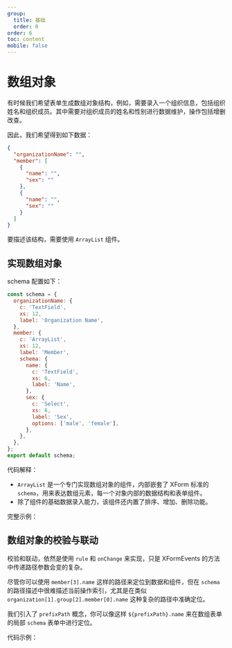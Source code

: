 ```yaml
---
group:
  title: 基础
  order: 0
order: 6
toc: content
mobile: false
---
```



# 数组对象

有时候我们希望表单生成数组对象结构，例如，需要录入一个组织信息，包括组织姓名和组织成员。其中需要对组织成员的姓名和性别进行数据维护，操作包括增删改查。

因此，我们希望得到如下数据：

``` json
{
  "organizationName": "",
  "member": [
    {
      "name": "",
      "sex": ""
    },
    {
      "name": "",
      "sex": ""
    }
  ]
}
```

要描述该结构，需要使用 `ArrayList` 组件。

## 实现数组对象

schema 配置如下：

```js {8,11}
const schema = {
  organizationName: {
    c: 'TextField',
    xs: 12,
    label: 'Organization Name',
  },
  member: {
    c: 'ArrayList',
    xs: 12,
    label: 'Member',
    schema: {
      name: {
        c: 'TextField',
        xs: 6,
        label: 'Name',
      },
      sex: {
        c: 'Select',
        xs: 6,
        label: 'Sex',
        options: ['male', 'female'],
      },
    },
  },
};
export default schema;
```

代码解释：

* `ArrayList` 是一个专门实现数组对象的组件，内部嵌套了 XForm 标准的 `schema`，用来表达数组元素，每一个对象内部的数据结构和表单组件。
* 除了组件的基础数据录入能力，该组件还内置了排序、增加、删除功能。

完整示例：

<code src="./examples/array" compact background="#fff"></code>



## 数组对象的校验与联动
校验和联动，依然是使用 `rule` 和 `onChange` 来实现，只是 XFormEvents 的方法中传递路径参数会变的复杂。

尽管你可以使用 `member[3].name` 这样的路径来定位到数据和组件，但在 `schema` 的路径描述中很难描述当前操作索引，尤其是在类似 `organization[1].group[2].member[0].name` 这种复杂的路径中准确定位。

我们引入了 `prefixPath` 概念，你可以像这样 `${prefixPath}.name` 来在数组表单的局部 `schema` 表单中进行定位。

代码示例：

<code src="./examples/arrayValidation" compact background="#fff"></code>
